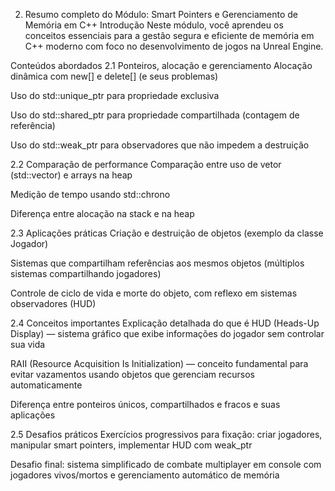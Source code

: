 2. Resumo completo do Módulo: Smart Pointers e Gerenciamento de Memória em C++
Introdução
Neste módulo, você aprendeu os conceitos essenciais para a gestão segura e eficiente de memória em C++ moderno com foco no desenvolvimento de jogos na Unreal Engine.

Conteúdos abordados
2.1 Ponteiros, alocação e gerenciamento
Alocação dinâmica com new[] e delete[] (e seus problemas)

Uso do std::unique_ptr para propriedade exclusiva

Uso do std::shared_ptr para propriedade compartilhada (contagem de referência)

Uso do std::weak_ptr para observadores que não impedem a destruição

2.2 Comparação de performance
Comparação entre uso de vetor (std::vector) e arrays na heap

Medição de tempo usando std::chrono

Diferença entre alocação na stack e na heap

2.3 Aplicações práticas
Criação e destruição de objetos (exemplo da classe Jogador)

Sistemas que compartilham referências aos mesmos objetos (múltiplos sistemas compartilhando jogadores)

Controle de ciclo de vida e morte do objeto, com reflexo em sistemas observadores (HUD)

2.4 Conceitos importantes
Explicação detalhada do que é HUD (Heads-Up Display) — sistema gráfico que exibe informações do jogador sem controlar sua vida

RAII (Resource Acquisition Is Initialization) — conceito fundamental para evitar vazamentos usando objetos que gerenciam recursos automaticamente

Diferença entre ponteiros únicos, compartilhados e fracos e suas aplicações

2.5 Desafios práticos
Exercícios progressivos para fixação: criar jogadores, manipular smart pointers, implementar HUD com weak_ptr

Desafio final: sistema simplificado de combate multiplayer em console com jogadores vivos/mortos e gerenciamento automático de memória